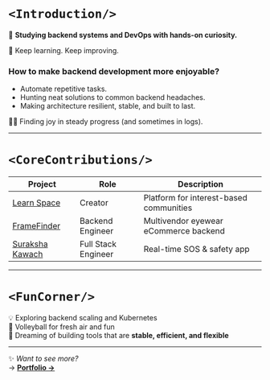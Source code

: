 # `<Introduction/>`

🌱 **Studying backend systems and DevOps with hands-on curiosity.**

🚀 Keep learning. Keep improving.

### How to make backend development more enjoyable?

- Automate repetitive tasks.
- Hunting neat solutions to common backend headaches.
- Making architecture resilient, stable, and built to last.


🏃‍♂️ Finding joy in steady progress (and sometimes in logs).

---

# `<CoreContributions/>`

| Project             | Role                | Description                                    |
|---------------------|---------------------|------------------------------------------------|
| [Learn Space](#)    | Creator             | Platform for interest-based communities        |
| [FrameFinder](#)    | Backend Engineer    | Multivendor eyewear eCommerce backend          |
| [Suraksha Kawach](#)| Full Stack Engineer | Real-time SOS & safety app                     |

---

# `<FunCorner/>`

💡 Exploring backend scaling and Kubernetes  
🏐 Volleyball for fresh air and fun  
🌌 Dreaming of building tools that are **stable, efficient, and flexible**

---

✨ *Want to see more?*  
→ [**Portfolio →**](https://gagan-nu.vercel.app/)
